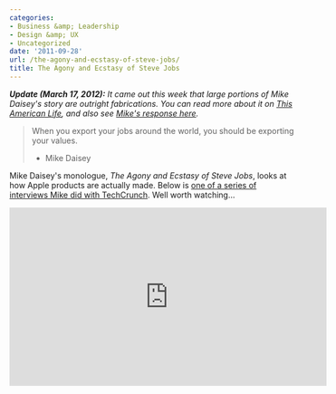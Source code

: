 ```yaml
---
categories:
- Business &amp; Leadership
- Design &amp; UX
- Uncategorized
date: '2011-09-28'
url: /the-agony-and-ecstasy-of-steve-jobs/
title: The Agony and Ecstasy of Steve Jobs
---
```


<em><strong>Update (March 17, 2012):</strong> It came out this week that large portions of Mike Daisey's story are outright fabrications. You can read more about it on <a href="http://www.thisamericanlife.org/blog/2012/03/retracting-mr-daisey-and-the-apple-factory">This American Life</a>, and also see <a href="http://mikedaisey.blogspot.com/2012/03/statement-on-tal.html">Mike's response here</a>.</em>

<blockquote>When you export your jobs around the world, you should be exporting your values.

- Mike Daisey</blockquote>

Mike Daisey's monologue, <em>The Agony and Ecstasy of Steve Jobs</em>, looks at how Apple products are actually made. Below is <a href="https://www.youtube.com/watch?v=rPnoB4LzB8g">one of a series of interviews Mike did with TechCrunch</a>. Well worth watching...

<iframe class="alignc" width="560" height="315" src="https://www.youtube.com/embed/rPnoB4LzB8g" frameborder="0" allowfullscreen></iframe>